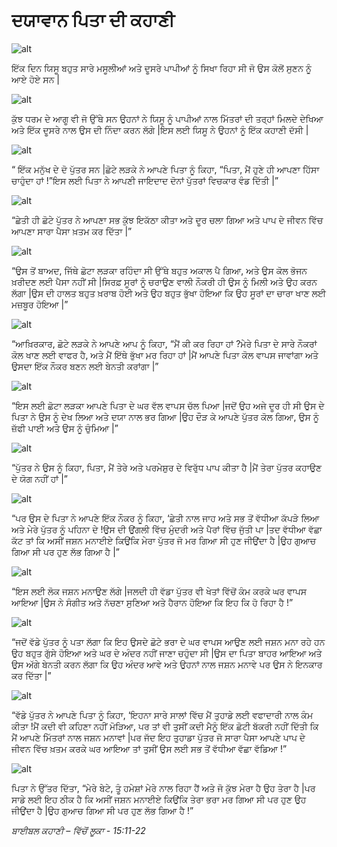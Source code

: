 # ਦਯਾਵਾਨ ਪਿਤਾ ਦੀ ਕਹਾਣੀ

![alt](https://cdn.door43.org/obs/jpg/360px/obs-en-35-01.jpg)

ਇੱਕ  ਦਿਨ ਯਿਸੂ ਬਹੁਤ ਸਾਰੇ ਮਸੂਲੀਆਂ ਅਤੇ ਦੂਸਰੇ ਪਾਪੀਆਂ ਨੂੰ ਸਿਖਾ ਰਿਹਾ ਸੀ ਜੋ ਉਸ ਕੋਲੋਂ ਸੁਣਨ ਨੂੰ ਆਏ ਹੋਏ ਸਨ |

![alt](https://cdn.door43.org/obs/jpg/360px/obs-en-35-02.jpg)

ਕੁੱਝ ਧਰਮ ਦੇ ਆਗੂ ਵੀ ਜੋ ਉੱਥੇ ਸਨ ਉਹਨਾਂ ਨੇ ਯਿਸੂ ਨੂੰ ਪਾਪੀਆਂ ਨਾਲ ਮਿੱਤਰਾਂ ਦੀ ਤਰ੍ਹਾਂ ਮਿਲਦੇ ਦੇਖਿਆ ਅਤੇ ਇੱਕ ਦੂਸਰੇ ਨਾਲ ਉਸ ਦੀ ਨਿੰਦਾ ਕਰਨ ਲੱਗੇ |ਇਸ ਲਈ ਯਿਸੂ ਨੇ ਉਹਨਾਂ ਨੂੰ ਇੱਕ  ਕਹਾਣੀ ਦੱਸੀ |

![alt](https://cdn.door43.org/obs/jpg/360px/obs-en-35-03.jpg)

“ ਇੱਕ  ਮਨੁੱਖ  ਦੇ  ਦੋ ਪੁੱਤਰ ਸਨ |ਛੋਟੇ ਲੜਕੇ ਨੇ ਆਪਣੇ ਪਿਤਾ ਨੂੰ ਕਿਹਾ, “ਪਿਤਾ, ਮੈਂ ਹੁਣੇ ਹੀ ਆਪਣਾ ਹਿੱਸਾ ਚਾਹੁੰਦਾ ਹਾਂ !”ਇਸ ਲਈ ਪਿਤਾ ਨੇ ਆਪਣੀ ਜਾਇਦਾਦ ਦੋਨਾਂ ਪੁੱਤਰਾਂ  ਵਿਚਕਾਰ ਵੰਡ ਦਿੱਤੀ |”

![alt](https://cdn.door43.org/obs/jpg/360px/obs-en-35-04.jpg)

“ਛੇਤੀ ਹੀ ਛੋਟੇ ਪੁੱਤਰ ਨੇ ਆਪਣਾ ਸਭ  ਕੁੱਝ ਇਕੱਠਾ ਕੀਤਾ ਅਤੇ ਦੂਰ ਚਲਾ ਗਿਆ ਅਤੇ ਪਾਪ ਦੇ ਜੀਵਨ ਵਿੱਚ  ਆਪਣਾ ਸਾਰਾ ਪੈਸਾ ਖ਼ਤਮ ਕਰ ਦਿੱਤਾ |”

![alt](https://cdn.door43.org/obs/jpg/360px/obs-en-35-05.jpg)

“ਉਸ ਤੋਂ ਬਾਅਦ, ਜਿੱਥੇ ਛੋਟਾ ਲੜਕਾ ਰਹਿੰਦਾ ਸੀ ਉੱਥੇ ਬਹੁਤ ਅਕਾਲ ਪੈ ਗਿਆ, ਅਤੇ ਉਸ ਕੋਲ ਭੋਜਨ ਖ਼ਰੀਦਣ ਲਈ ਪੈਸਾ ਨਹੀਂ ਸੀ |ਸਿਰਫ਼ ਸੂਰਾਂ ਨੂੰ ਚਰਾਉਣ ਵਾਲੀ ਨੌਕਰੀ ਹੀ ਉਸ ਨੂੰ ਮਿਲੀ ਅਤੇ ਉਹ ਕਰਨ ਲੱਗਾ |ਉਸ ਦੀ ਹਾਲਤ ਬਹੁਤ ਖ਼ਰਾਬ ਹੋਈ ਅਤੇ ਉਹ ਬਹੁਤ ਭੁੱਖਾ ਹੋਇਆ ਕਿ ਉਹ ਸੂਰਾਂ ਦਾ ਚਾਰਾ ਖਾਣ ਲਈ ਮਜ਼ਬੂਰ ਹੋਇਆ |”

![alt](https://cdn.door43.org/obs/jpg/360px/obs-en-35-06.jpg)

“ਆਖ਼ਿਰਕਾਰ, ਛੋਟੇ ਲੜਕੇ ਨੇ ਆਪਣੇ ਆਪ ਨੂੰ ਕਿਹਾ, “ਮੈਂ ਕੀ ਕਰ ਰਿਹਾ ਹਾਂ ?ਮੇਰੇ ਪਿਤਾ ਦੇ ਸਾਰੇ ਨੌਕਰਾਂ ਕੋਲ ਖਾਣ ਲਈ ਵਾਫਰ ਹੈ, ਅਤੇ ਮੈਂ ਇੱਥੇ  ਭੁੱਖਾ ਮਰ ਰਿਹਾ ਹਾਂ |ਮੈਂ ਆਪਣੇ ਪਿਤਾ ਕੋਲ ਵਾਪਸ ਜਾਵਾਂਗਾ ਅਤੇ ਉਸਦਾ ਇੱਕ  ਨੌਕਰ ਬਣਨ ਲਈ ਬੇਨਤੀ ਕਰਾਂਗਾ |”

![alt](https://cdn.door43.org/obs/jpg/360px/obs-en-35-07.jpg)

“ਇਸ ਲਈ ਛੋਟਾ ਲੜਕਾ ਆਪਣੇ ਪਿਤਾ ਦੇ ਘਰ ਵੱਲ ਵਾਪਸ ਚੱਲ ਪਿਆ |ਜਦੋਂ ਉਹ ਅਜੇ ਦੂਰ ਹੀ ਸੀ ਉਸ ਦੇ ਪਿਤਾ ਨੇ ਉਸ ਨੂੰ ਦੇਖ ਲਿਆ ਅਤੇ ਦਯਾ ਨਾਲ ਭਰ ਗਿਆ |ਉਹ ਦੌੜ ਕੇ ਆਪਣੇ ਪੁੱਤਰ ਕੋਲ ਗਿਆ, ਉਸ ਨੂੰ ਜ਼ੱਫੀ ਪਾਈ ਅਤੇ ਉਸ ਨੂੰ ਚੁੰਮਿਆ |”

![alt](https://cdn.door43.org/obs/jpg/360px/obs-en-35-08.jpg)

“ਪੁੱਤਰ ਨੇ ਉਸ ਨੂੰ ਕਿਹਾ, ਪਿਤਾ, ਮੈਂ ਤੇਰੇ ਅਤੇ ਪਰਮੇਸ਼ੁਰ  ਦੇ ਵਿਰੁੱਧ  ਪਾਪ ਕੀਤਾ ਹੈ |ਮੈਂ ਤੇਰਾ ਪੁੱਤਰ ਕਹਾਉਣ ਦੇ ਯੋਗ ਨਹੀਂ ਹਾਂ |”

![alt](https://cdn.door43.org/obs/jpg/360px/obs-en-35-09.jpg)

“ਪਰ ਉਸ ਦੇ ਪਿਤਾ ਨੇ ਆਪਣੇ ਇੱਕ  ਨੌਕਰ ਨੂੰ ਕਿਹਾ, ‘ਛੇਤੀ ਨਾਲ ਜਾਹ ਅਤੇ ਸਭ  ਤੋਂ ਵੱਧੀਆ ਕੱਪੜੇ  ਲਿਆ ਅਤੇ ਮੇਰੇ ਪੁੱਤਰ ਨੂੰ ਪਹਿਨਾ ਦੇ !ਉਸ ਦੀ ਉਂਗਲੀ ਵਿੱਚ ਮੁੰਦਰੀ ਅਤੇ ਪੈਰਾਂ ਵਿੱਚ ਜੁੱਤੀ ਪਾ |ਤਦ  ਵੱਧੀਆ ਵੱਛਾ ਕੱਟ ਤਾਂ ਕਿ ਅਸੀਂ ਜਸ਼ਨ ਮਨਾਈਏ ਕਿਉਂਕਿ ਮੇਰਾ ਪੁੱਤਰ ਜੋ ਮਰ ਗਿਆ ਸੀ ਹੁਣ ਜੀਉਂਦਾ  ਹੈ |ਉਹ ਗੁਆਚ ਗਿਆ ਸੀ ਪਰ ਹੁਣ ਲੱਭ ਗਿਆ ਹੈ |”

![alt](https://cdn.door43.org/obs/jpg/360px/obs-en-35-10.jpg)

“ਇਸ ਲਈ ਲੋਕ ਜਸ਼ਨ ਮਨਾਉਣ ਲੱਗੇ |ਜਲਦੀ ਹੀ ਵੱਡਾ ਪੁੱਤਰ ਵੀ ਖੇਤਾਂ ਵਿੱਚੋਂ  ਕੰਮ ਕਰਕੇ ਘਰ ਵਾਪਸ ਆਇਆ |ਉਸ ਨੇ ਸੰਗੀਤ ਅਤੇ ਨੱਚਣਾ ਸੁਣਿਆ ਅਤੇ ਹੈਰਾਨ ਹੋਇਆ ਕਿ ਇਹ ਕਿ ਹੋ ਰਿਹਾ ਹੈ !”

![alt](https://cdn.door43.org/obs/jpg/360px/obs-en-35-11.jpg)

“ਜਦੋਂ ਵੱਡੇ ਪੁੱਤਰ ਨੂੰ ਪਤਾ ਲੱਗਾ ਕਿ ਇਹ ਉਸਦੇ ਛੋਟੇ ਭਰਾ ਦੇ ਘਰ ਵਾਪਸ ਆਉਣ ਲਈ ਜਸ਼ਨ ਮਨਾ ਰਹੇ ਹਨ ਉਹ ਬਹੁਤ ਗੁੱਸੇ ਹੋਇਆ ਅਤੇ ਘਰ ਦੇ ਅੰਦਰ ਨਹੀਂ ਜਾਣਾ ਚਹੁੰਦਾ ਸੀ |ਉਸ ਦਾ ਪਿਤਾ ਬਾਹਰ ਆਇਆ ਅਤੇ ਉਸ ਅੱਗੇ ਬੇਨਤੀ ਕਰਨ ਲੱਗਾ ਕਿ ਉਹ ਅੰਦਰ ਆਵੇ ਅਤੇ ਉਹਨਾਂ ਨਾਲ ਜਸ਼ਨ ਮਨਾਵੇ ਪਰ ਉਸ ਨੇ ਇਨਕਾਰ ਕਰ ਦਿੱਤਾ |”

![alt](https://cdn.door43.org/obs/jpg/360px/obs-en-35-12.jpg)

“ਵੱਡੇ ਪੁੱਤਰ ਨੇ ਆਪਣੇ ਪਿਤਾ ਨੂੰ ਕਿਹਾ, ‘ਇਹਨਾ ਸਾਰੇ ਸਾਲਾਂ ਵਿੱਚ  ਮੈਂ ਤੁਹਾਡੇ ਲਈ ਵਫਾਦਾਰੀ ਨਾਲ ਕੰਮ ਕੀਤਾ !ਮੈਂ ਕਦੀ ਵੀ ਕਹਿਣਾ ਨਹੀਂ ਮੋੜਿਆ, ਪਰ ਤਾਂ ਵੀ ਤੁਸੀਂ ਕਦੀ ਮੈਨੂੰ ਇੱਕ  ਛੋਟੀ ਬੱਕਰੀ ਨਹੀਂ ਦਿੱਤੀ ਕਿ ਮੈਂ ਆਪਣੇ ਮਿੱਤਰਾਂ ਨਾਲ ਜਸ਼ਨ ਮਨਾਵਾਂ  |ਪਰ ਜੱਦ ਇਹ ਤੁਹਾਡਾ ਪੁੱਤਰ ਜੋ ਸਾਰਾ ਪੈਸਾ ਆਪਣੇ ਪਾਪ ਦੇ ਜੀਵਨ ਵਿੱਚ  ਖ਼ਤਮ ਕਰਕੇ ਘਰ ਆਇਆ ਤਾਂ ਤੁਸੀਂ ਉਸ ਲਈ ਸਭ ਤੋਂ ਵੱਧੀਆ ਵੱਛਾ ਵੱਡਿਆ !”

![alt](https://cdn.door43.org/obs/jpg/360px/obs-en-35-13.jpg)

ਪਿਤਾ ਨੇ ਉੱਤਰ ਦਿੱਤਾ, “ਮੇਰੇ ਬੇਟੇ, ਤੂੰ ਹਮੇਸ਼ਾਂ ਮੇਰੇ ਨਾਲ ਰਿਹਾ ਹੈਂ ਅਤੇ ਜੋ ਕੁੱਝ ਮੇਰਾ ਹੈ ਉਹ ਤੇਰਾ ਹੈ |ਪਰ ਸਾਡੇ ਲਈ ਇਹ ਠੀਕ ਹੈ ਕਿ ਅਸੀਂ ਜਸ਼ਨ ਮਨਾਈਏ ਕਿਉਂਕਿ ਤੇਰਾ ਭਰਾ ਮਰ ਗਿਆ ਸੀ ਪਰ ਹੁਣ ਉਹ ਜੀਉਂਦਾ  ਹੈ |ਉਹ ਗੁਆਚ ਗਿਆ ਸੀ ਪਰ ਹੁਣ ਲੱਭ ਗਿਆ ਹੈ !”

_ਬਾਈਬਲ ਕਹਾਣੀ – ਵਿੱਚੋਂ ਲੂਕਾ  - 15:11-22_